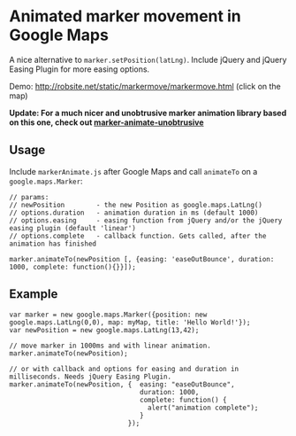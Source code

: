 # Animated marker movement in Google Maps

A nice alternative to `marker.setPosition(latLng)`. Include jQuery and jQuery Easing Plugin for more easing options.

Demo: http://robsite.net/static/markermove/markermove.html (click on the map)

**Update: For a much nicer and unobtrusive marker animation library based on this one, check out [marker-animate-unobtrusive](https://github.com/terikon/marker-animate-unobtrusive)**

## Usage

Include `markerAnimate.js` after Google Maps and call `animateTo` on a `google.maps.Marker`:

    // params:
    // newPosition        - the new Position as google.maps.LatLng()
    // options.duration   - animation duration in ms (default 1000)
    // options.easing     - easing function from jQuery and/or the jQuery easing plugin (default 'linear')
    // options.complete   - callback function. Gets called, after the animation has finished

    marker.animateTo(newPosition [, {easing: 'easeOutBounce', duration: 1000, complete: function(){}}]);

## Example

    var marker = new google.maps.Marker({position: new google.maps.LatLng(0,0), map: myMap, title: 'Hello World!'});
    var newPosition = new google.maps.LatLng(13,42);

    // move marker in 1000ms and with linear animation.
    marker.animateTo(newPosition); 

    // or with callback and options for easing and duration in milliseconds. Needs jQuery Easing Plugin.
    marker.animateTo(newPosition, {  easing: "easeOutBounce",
                                     duration: 1000,
                                     complete: function() {
                                       alert("animation complete");
                                     }
                                  });
